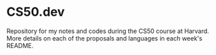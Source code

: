 # CS50.dev
Repository for my notes and codes during the CS50 course at Harvard.
More details on each of the proposals and languages in each week's README.
